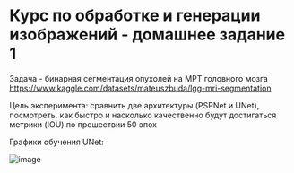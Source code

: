 # Курс по обработке и генерации изображений - домашнее задание 1

  Задача - бинарная сегментация опухолей на МРТ головного мозга https://www.kaggle.com/datasets/mateuszbuda/lgg-mri-segmentation

  Цель эксперимента: сравнить две архитектуры (PSPNet и UNet), посмотреть, как быстро и насколько качественно будут достигаться метрики (IOU) по прошествии 50 эпох

Графики обучения UNet:
  
![image](https://github.com/oldrzym/ig/assets/115554194/250284cc-eec9-4566-81cb-eab853e11966)

